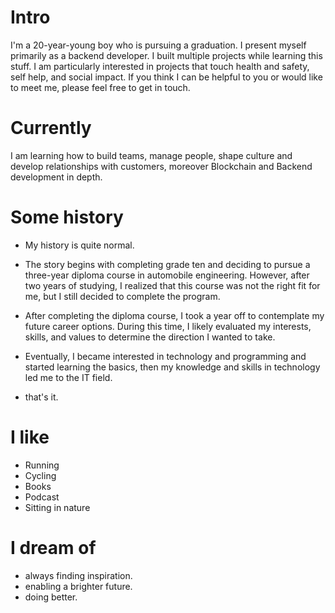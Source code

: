 # Intro

I'm a 20-year-young boy who is pursuing a graduation. I present myself primarily as a backend developer. I built multiple projects while learning this stuff. I am particularly interested in projects that touch health and safety, self help, and social impact. If you think I can be helpful to you or would like to meet me, please feel free to get in touch.

# Currently

I am learning how to build teams, manage people, shape culture and develop relationships with customers, moreover Blockchain and Backend development in depth.

# Some history

- My history is quite normal.

- The story begins with completing grade ten and deciding to pursue a three-year diploma course in automobile engineering. However, after two years of studying, I realized that this course was not the right fit for me, but I still decided to complete the program.

- After completing the diploma course, I took a year off to contemplate my future career options. During this time, I likely evaluated my interests, skills, and values to determine the direction I wanted to take.

- Eventually, I became interested in technology and programming and started learning the basics, then my knowledge and skills in technology led me to the IT field.

- that's it.

# I like

- Running
- Cycling
- Books
- Podcast
- Sitting in nature

# I dream of

- always finding inspiration.
- enabling a brighter future.
- doing better.
